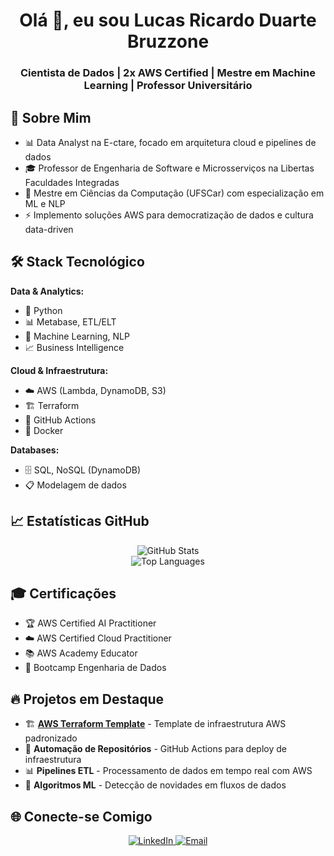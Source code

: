 <h1 align="center">Olá 👋, eu sou Lucas Ricardo Duarte Bruzzone</h1>

<h3 align="center">Cientista de Dados | 2x AWS Certified | Mestre em Machine Learning | Professor Universitário</h3>


## 🚀 Sobre Mim

- 📊 Data Analyst na E-ctare, focado em arquitetura cloud e pipelines de dados
- 🎓 Professor de Engenharia de Software e Microsserviços na Libertas Faculdades Integradas
- 🎯 Mestre em Ciências da Computação (UFSCar) com especialização em ML e NLP
- ⚡ Implemento soluções AWS para democratização de dados e cultura data-driven

## 🛠️ Stack Tecnológico

**Data & Analytics:**
- 🐍 Python
- 📊 Metabase, ETL/ELT
- 🤖 Machine Learning, NLP
- 📈 Business Intelligence

**Cloud & Infraestrutura:**
- ☁️ AWS (Lambda, DynamoDB, S3)
- 🏗️ Terraform
- 🔄 GitHub Actions
- 🐳 Docker

**Databases:**
- 🗄️ SQL, NoSQL (DynamoDB)
- 📋 Modelagem de dados

## 📈 Estatísticas GitHub

<div align="center">
  <img src="https://github-readme-stats.vercel.app/api?username=lucas-bruzzone&show_icons=true&theme=radical&hide_border=true" alt="GitHub Stats" />
</div>

<div align="center">
  <img src="https://github-readme-stats.vercel.app/api/top-langs/?username=lucas-bruzzone&layout=compact&theme=radical&hide_border=true" alt="Top Languages" />
</div>


## 🎓 Certificações

- 🏆 AWS Certified AI Practitioner
- ☁️ AWS Certified Cloud Practitioner  
- 📚 AWS Academy Educator
- 🎯 Bootcamp Engenharia de Dados

## 🔥 Projetos em Destaque

- 🏗️ **[AWS Terraform Template](https://github.com/lucas-bruzzone/example-aws-terraform-template)** - Template de infraestrutura AWS padronizado
- 🤖 **Automação de Repositórios** - GitHub Actions para deploy de infraestrutura
- 📊 **Pipelines ETL** - Processamento de dados em tempo real com AWS
- 🧠 **Algoritmos ML** - Detecção de novidades em fluxos de dados

## 🌐 Conecte-se Comigo

<p align="center">
  <a href="https://www.linkedin.com/in/lucas-bruzzone/" target="_blank">
    <img src="https://img.shields.io/badge/LinkedIn-%230077B5.svg?style=for-the-badge&logo=linkedin&logoColor=white" alt="LinkedIn"/>
  </a>
  <a href="mailto:lucas.rbruzzone@gmail.com">
    <img src="https://img.shields.io/badge/Email-D14836?style=for-the-badge&logo=gmail&logoColor=white" alt="Email"/>
  </a>
</p>
